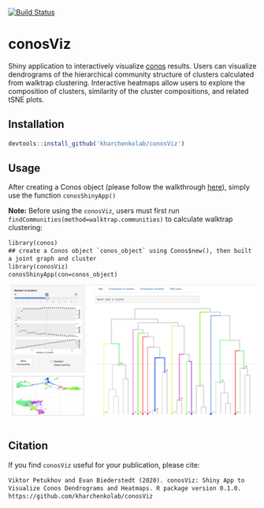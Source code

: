 [![Build Status](https://api.travis-ci.com/kharchenkolab/conosViz.svg?branch=master)](https://travis-ci.com/github/kharchenkolab/conosViz)


# conosViz

Shiny application to interactively visualize [conos](https://github.com/kharchenkolab/conos) results. Users can visualize dendrograms of the hierarchical community structure of clusters calculated from walktrap clustering. Interactive heatmaps allow users to explore the composition of clusters, similarity of the cluster compositions, and related tSNE plots.

## Installation

```r
devtools::install_github('kharchenkolab/conosViz')
```

## Usage

After creating a Conos object (please follow the walkthrough [here](https://github.com/kharchenkolab/conos/blob/master/doc/walkthrough.md)), simply use the function `conosShinyApp()`

**Note:** Before using the `conosViz`, users must first run `findCommunities(method=walktrap.communities)` to calculate walktrap clustering:

```
library(conos)
## create a Conos object `conos_object` using Conos$new(), then built a joint graph and cluster
library(conosViz)
conosShinyApp(con=conos_object)
```

<p align="center">
  <img src="./inst/extdata/conosViz_screenshot.png">
</p>


## Citation

If you find `conosViz` useful for your publication, please cite:

```
Viktor Petukhov and Evan Biederstedt (2020). conosViz: Shiny App to
Visualize Conos Dendrograms and Heatmaps. R package version 0.1.0.
https://github.com/kharchenkolab/conosViz
```
